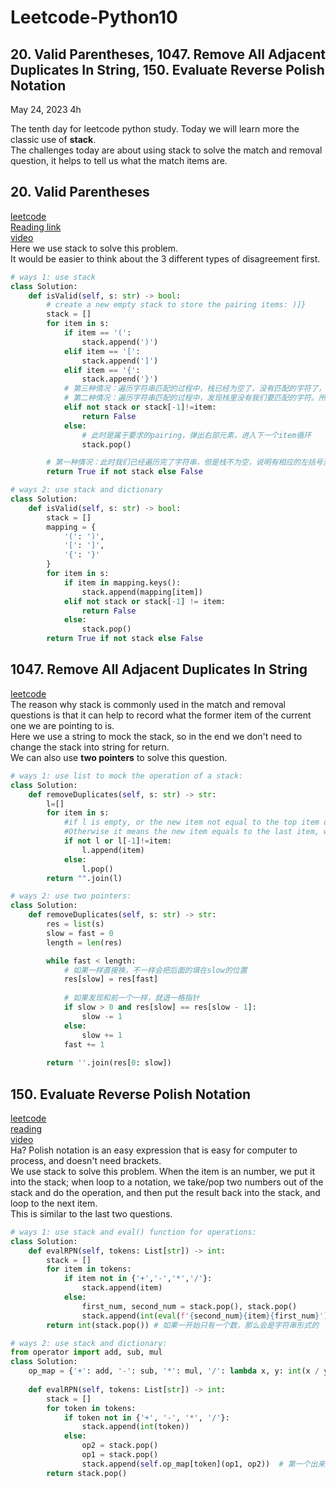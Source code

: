 # Leetcode-Python10

## 20. Valid Parentheses, 1047. Remove All Adjacent Duplicates In String, 150. Evaluate Reverse Polish Notation

May 24, 2023  4h

The tenth day for leetcode python study. Today we will learn more the classic use of **stack**.\
The challenges today are about using stack to solve the match and removal question, it helps to tell us what the match items are.

## 20. Valid Parentheses
[leetcode](https://leetcode.com/problems/valid-parentheses/)\
[Reading link](https://github.com/youngyangyang04/leetcode-master/blob/master/problems/0020.%E6%9C%89%E6%95%88%E7%9A%84%E6%8B%AC%E5%8F%B7.md)\
[video](https://www.bilibili.com/video/BV1AF411w78g/?spm_id_from=pageDriver&vd_source=63f26efad0d35bcbb0de794512ac21f3)\
Here we use stack to solve this problem. \
It would be easier to think about the 3 different types of disagreement first.
```python
# ways 1: use stack
class Solution:
    def isValid(self, s: str) -> bool:
        # create a new empty stack to store the pairing items: )]}
        stack = []
        for item in s:
            if item == '(':
                stack.append(')')
            elif item == '[':
                stack.append(']')
            elif item == '{':
                stack.append('}')
            # 第三种情况：遍历字符串匹配的过程中，栈已经为空了，没有匹配的字符了，说明右括号没有找到对应的左括号 return false
            # 第二种情况：遍历字符串匹配的过程中，发现栈里没有我们要匹配的字符。所以return false
            elif not stack or stack[-1]!=item:
                return False
            else:
                # 此时是属于要求的pairing，弹出右部元素，进入下一个item循环
                stack.pop()

        # 第一种情况：此时我们已经遍历完了字符串，但是栈不为空，说明有相应的左括号没有右括号来匹配，所以return false，否则就return true
        return True if not stack else False
```
```python
# ways 2: use stack and dictionary
class Solution:
    def isValid(self, s: str) -> bool:
        stack = []
        mapping = {
            '(': ')',
            '[': ']',
            '{': '}'
        }
        for item in s:
            if item in mapping.keys():
                stack.append(mapping[item])
            elif not stack or stack[-1] != item: 
                return False
            else: 
                stack.pop()
        return True if not stack else False
```

## 1047. Remove All Adjacent Duplicates In String
[leetcode](https://leetcode.com/problems/remove-all-adjacent-duplicates-in-string/)\
The reason why stack is commonly used in the match and removal questions is that it can help to record what the former item of the current one we are pointing to is.\
Here we use a string to mock the stack, so in the end we don't need to change the stack into string for return.\
We can also use **two pointers** to solve this question.
```python
# ways 1: use list to mock the operation of a stack:
class Solution:
    def removeDuplicates(self, s: str) -> str:
        l=[]
        for item in s:
            #if l is empty, or the new item not equal to the top item of stack/string,put the new item in the new list;
            #Otherwise it means the new item equals to the last item, which was just put into the stack, and both items need to be removed/pop.
            if not l or l[-1]!=item:
                l.append(item)
            else:
                l.pop()
        return "".join(l)
```
```python
# ways 2: use two pointers:
class Solution:
    def removeDuplicates(self, s: str) -> str:
        res = list(s)
        slow = fast = 0
        length = len(res)

        while fast < length:
            # 如果一样直接换，不一样会把后面的填在slow的位置
            res[slow] = res[fast]
            
            # 如果发现和前一个一样，就退一格指针
            if slow > 0 and res[slow] == res[slow - 1]:
                slow -= 1
            else:
                slow += 1
            fast += 1
            
        return ''.join(res[0: slow])
```

## 150. Evaluate Reverse Polish Notation
[leetcode](https://leetcode.com/problems/evaluate-reverse-polish-notation/)\
[reading](https://github.com/youngyangyang04/leetcode-master/blob/master/problems/0150.%E9%80%86%E6%B3%A2%E5%85%B0%E8%A1%A8%E8%BE%BE%E5%BC%8F%E6%B1%82%E5%80%BC.md)\
[video](https://www.bilibili.com/video/BV1kd4y1o7on/?spm_id_from=333.788&vd_source=63f26efad0d35bcbb0de794512ac21f3)\
Ha? Polish notation is an easy expression that is easy for computer to process, and doesn't need brackets.\
We use stack to solve this problem. When the item is an number, we put it into the stack; when loop to a notation, we take/pop two numbers out of the stack and do the operation, and then put the result back into the stack, and loop to the next item.\
This is similar to the last two questions.
```python
# ways 1: use stack and eval() function for operations:
class Solution:
    def evalRPN(self, tokens: List[str]) -> int:
        stack = []
        for item in tokens:
            if item not in {'+','-','*','/'}:
                stack.append(item)
            else:
                first_num, second_num = stack.pop(), stack.pop()
                stack.append(int(eval(f'{second_num}{item}{first_num}')))
        return int(stack.pop()) # 如果一开始只有一个数，那么会是字符串形式的
```
```python
# ways 2: use stack and dictionary:
from operator import add, sub, mul
class Solution:
    op_map = {'+': add, '-': sub, '*': mul, '/': lambda x, y: int(x / y)}
    
    def evalRPN(self, tokens: List[str]) -> int:
        stack = []
        for token in tokens:
            if token not in {'+', '-', '*', '/'}:
                stack.append(int(token))
            else:
                op2 = stack.pop()
                op1 = stack.pop()
                stack.append(self.op_map[token](op1, op2))  # 第一个出来的在运算符后面
        return stack.pop()
```



